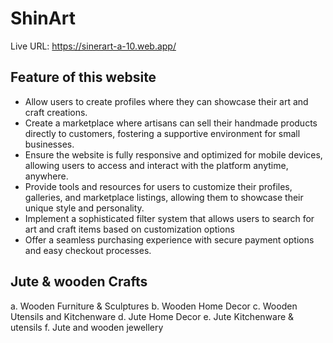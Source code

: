# ShinArt

Live URL: https://sinerart-a-10.web.app/

## Feature of this website

- Allow users to create profiles where they can showcase their art and craft creations.
- Create a marketplace where artisans can sell their handmade products directly to customers, fostering a supportive environment for small businesses.
- Ensure the website is fully responsive and optimized for mobile devices, allowing users to access and interact with the platform anytime, anywhere.
- Provide tools and resources for users to customize their profiles, galleries, and marketplace listings, allowing them to showcase their unique style and personality.
- Implement a sophisticated filter system that allows users to search for art and craft items based on customization options
- Offer a seamless purchasing experience with secure payment options and easy checkout processes.

## Jute & wooden Crafts

a. Wooden Furniture & Sculptures
b. Wooden Home Decor
c. Wooden Utensils and Kitchenware
d. Jute Home Decor
e. Jute Kitchenware & utensils
f. Jute and wooden jewellery
